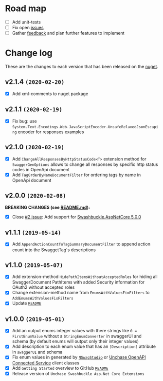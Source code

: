 # Road map

- [ ] Add unit-tests
- [ ] Fix open [issues](https://github.com/unchase/Unchase.Swashbuckle.AspNetCore.Extensions/issues/)
- [ ] Gather [feedback](https://github.com/unchase/Unchase.Swashbuckle.AspNetCore.Extensions/issues/new) and plan further features to implement

# Change log

These are the changes to each version that has been released on the [nuget](https://www.nuget.org/packages/Unchase.Swashbuckle.AspNetCore.Extensions/).

## v2.1.4 `(2020-02-20)`

- [x] Add xml-comments to nuget package

## v2.1.1 `(2020-02-19)`

- [x] Fix bug: use `System.Text.Encodings.Web.JavaScriptEncoder.UnsafeRelaxedJsonEscaping` encoder for responses examples

## v2.1.0 `(2020-02-19)`

- [x] Add `ChangeAllResponsesByHttpStatusCode<T>` extension method for `SwaggerGenOptions` allows to change all responses by specific http status codes in OpenApi document
- [x] Add `TagOrderByNameDocumentFilter` for ordering tags by name in OpenApi document

## v2.0.0 `(2020-02-08)`

**BREAKING CHANGES (see [README.md](README.md)):**
- [x] Close [#2 issue](https://github.com/unchase/Unchase.Swashbuckle.AspNetCore.Extensions/issues/2): Add support for [Swashbuckle.AspNetCore 5.0.0](https://www.nuget.org/packages/Swashbuckle.AspNetCore/)

## v1.1.1 `(2019-05-14)`

- [x] Add `AppendActionCountToTagSummaryDocumentFilter` to append action count into the SwaggetTag's descriptions

## v1.1.0 `(2019-05-07)`

- [x] Add extension-method `HidePathItemsWithoutAcceptedRoles` for hiding all SwaggerDocument PathItems with added Security information for OAuth2 without accepted roles
- [x] Change extension-method name from `EnumsWithValuesFixFilters` to `AddEnumsWithValuesFixFilters`
- [x] Update [`README`](https://github.com/unchase/Unchase.Swashbuckle.AspNetCore.Extensions/)

## v1.0.0 `(2019-05-01)`

- [x] Add an output enums integer values with there strings like `0 = FirstEnumValue` without a `StringEnumConverter` in swaggerUI and schema (by default enums will output only their integer values)
- [x] Add description to each enum value that has an `[Description]` attribute in `swaggerUI` and schema
- [x] Fix enum values in generated by [`NSwagStudio`](https://github.com/RicoSuter/NSwag/wiki/NSwagStudio) or [Unchase OpenAPI Connected Service](https://marketplace.visualstudio.com/items?itemName=Unchase.unchaseopenapiconnectedservice) client classes
- [x] Add `Getting Started` overview to GitHub [`README`](https://github.com/unchase/Unchase.Swashbuckle.AspNetCore.Extensions/)
- [x] Release version of `Unchase Swashbuckle Asp.Net Core Extensions`
